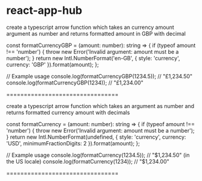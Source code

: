 # react-app-hub

create a typescript arrow function which takes an currency amount argument as number and returns formatted amount in GBP with decimal

const formatCurrencyGBP = (amount: number): string => {
if (typeof amount !== 'number') {
throw new Error('Invalid argument: amount must be a number');
}
return new Intl.NumberFormat('en-GB', { style: 'currency', currency: 'GBP' }).format(amount);
};

// Example usage
console.log(formatCurrencyGBP(1234.5)); // "£1,234.50"
console.log(formatCurrencyGBP(1234)); // "£1,234.00"

================================

create a typescript arrow function which takes an argument as number and returns formatted currency amount with decimals

const formatCurrency = (amount: number): string => {
if (typeof amount !== 'number') {
throw new Error('Invalid argument: amount must be a number');
}
return new Intl.NumberFormat(undefined, { style: 'currency', currency: 'USD', minimumFractionDigits: 2 }).format(amount);
};

// Example usage
console.log(formatCurrency(1234.5)); // "$1,234.50" (in the US locale)
console.log(formatCurrency(1234)); // "$1,234.00"

================================
